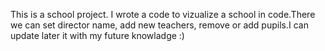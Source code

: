 This is a school project.
I wrote a code to vizualize a school in code.There we can set director name, add new teachers, remove or add pupils.I can update later it with my future knowladge :) 

